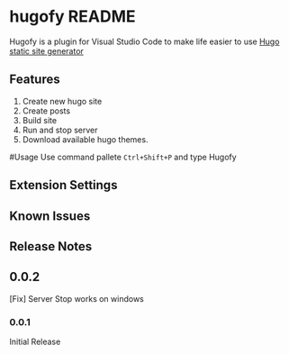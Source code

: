 # hugofy README

Hugofy is a plugin for Visual Studio Code to make life easier to use [Hugo static site generator](http://gohugo.io)


## Features
1. Create new hugo site
2. Create posts
3. Build site
4. Run and stop server
5. Download available hugo themes.

#Usage
Use command pallete ```Ctrl+Shift+P``` and type Hugofy

## Extension Settings

## Known Issues

## Release Notes

## 0.0.2

[Fix] Server Stop works on windows

### 0.0.1

Initial Release
